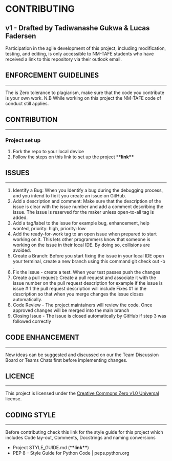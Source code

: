 # CONTRIBUTING

## v1 - Drafted by Tadiwanashe Gukwa & Lucas Fadersen

Participation in the agile development of this project, including modification, testing, and editing, is only accessible to NM-TAFE students who have received a link to this repository via their outlook email.

## ENFORCEMENT GUIDELINES

---

The is Zero tolerance to plagiarism, make sure that the code you contribute is your own work.
N.B While working on this project the NM-TAFE code of conduct still applies.

## CONTRIBUTION

---

### Project set up

1. Fork the repo to your local device
2. Follow the steps on this link to set up the project \***\*link\*\***

## ISSUES

---

1. Identify a Bug: When you Identify a bug during the debugging process, and you intend to fix it you create an issue on GitHub.
2. Add a description and comment: Make sure that the description of the issue is clear with the issue number and add a comment describing the issue. The issue is reserved for the maker unless open-to-all tag is added.
3. Add a tag/label to the issue for example bug, enhancement, help wanted, priority: high, priority: low
4. Add the ready-for-work tag to an open issue when prepared to start working on it. This lets other programmers know that someone is working on the issue in their local IDE. By doing so, collisions are avoided.
5. Create a Branch: Before you start fixing the issue in your local IDE open your terminal, create a new branch using this command git check out -b <issue number>.
6. Fix the issue - create a test. When your test passes push the changes
7. Create a pull request: Create a pull request and associate it with the issue number on the pull request description for example if the issue is issue # 1 the pull request description will include Fixes #1 in the description so that when you merge changes the issue closes automatically.
8. Code Review - The project maintainers will review the code. Once approved changes will be merged into the main branch
9. Closing Issue - The issue is closed automatically by GitHub if step 3 was followed correctly

## CODE ENHANCEMENT

---

New ideas can be suggested and discussed on our the Team Discussion Board or Teams Chats first before implementing changes.

## LICENCE

---

This project is licensed under the [Creative Commons Zero v1.0 Universal](LICENSE) license.

## CODING STYLE

---

Before contributing check this link for the style guide for this project which includes Code lay-out, Comments, Docstrings and naming conversions

- Project STYLE_GUIDE.md (\***\*link\*\***)
- PEP 8 – Style Guide for Python Code | peps.python.org
